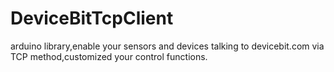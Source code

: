 DeviceBitTcpClient
==================

arduino library,enable your sensors and devices talking to devicebit.com via TCP method,customized your control functions.
